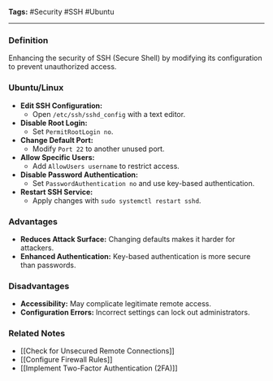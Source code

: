 **Tags:** #Security #SSH #Ubuntu

---

### **Definition**

Enhancing the security of SSH (Secure Shell) by modifying its configuration to prevent unauthorized access.

### **Ubuntu/Linux**

- **Edit SSH Configuration:**
    - Open `/etc/ssh/sshd_config` with a text editor.
- **Disable Root Login:**
    - Set `PermitRootLogin no`.
- **Change Default Port:**
    - Modify `Port 22` to another unused port.
- **Allow Specific Users:**
    - Add `AllowUsers username` to restrict access.
- **Disable Password Authentication:**
    - Set `PasswordAuthentication no` and use key-based authentication.
- **Restart SSH Service:**
    - Apply changes with `sudo systemctl restart sshd`.

### **Advantages**

- **Reduces Attack Surface:** Changing defaults makes it harder for attackers.
- **Enhanced Authentication:** Key-based authentication is more secure than passwords.

### **Disadvantages**

- **Accessibility:** May complicate legitimate remote access.
- **Configuration Errors:** Incorrect settings can lock out administrators.

### **Related Notes**

- [[Check for Unsecured Remote Connections]]
- [[Configure Firewall Rules]]
- [[Implement Two-Factor Authentication (2FA)]]